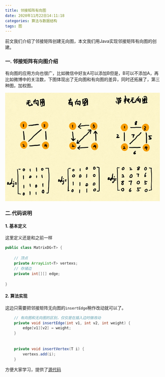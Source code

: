 ```yaml
---
title: 邻接矩阵有向图
date: 2020年11月22日14:11:18
categories: 算法与数据结构
tags: 图
---
```


前文我们介绍了邻接矩阵创建无向图，本文我们用Java实现邻接矩阵有向图的创建。

### 一. 邻接矩阵有向图介绍

有向图的应用方向也很广，比如微信中好友A可以添加B但是，B可以不添加A，再比如微博中的关注数，下图体现出了无向图和有向图的差异，同时还拓展了，第三种图，加权图。

![title](https://raw.githubusercontent.com/Demo233/images/main/gitnote/2020/11/24/1606233556168-1606233568123.jpg)

### 二.代码说明

#### 1. 基本定义

这里定义还是和之前一样

```java
public class MatrixDG<T> {

    // 顶点
    private ArrayList<T> vertexs;
    // 存储边
    private int[][] edge;

}
```

#### 2. 算法实现

这边只需要把邻接矩阵无向图的``insertEdge``稍作改动就可以了。

```java
    // 有向图和无向图的区别，仅仅是在插入边时做改动
    private void insertEdge(int v1, int v2, int weight) {
        edge[v1][v2] = weight;
    }


    private void insertVertex(T i) {
        vertexs.add(i);
    }
```

方便大家学习，提供了[源代码](https://github.com/Demo233/algorithm/blob/master/src/main/java/com/paic/graph/MatrixDG.java)





